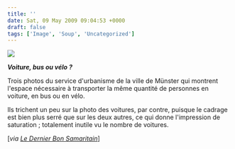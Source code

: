 ```yaml
---
title: ''
date: Sat, 09 May 2009 09:04:53 +0000
draft: false
tags: ['Image', 'Soup', 'Uncategorized']
---
```


![](https://madd0.files.wordpress.com/2009/05/rcxxgaq0nn9mx9nw7q5jkccjo1_1280.jpg)

**_Voiture, bus ou vélo ?_**

Trois photos du service d'urbanisme de la ville de Münster qui montrent l'espace nécessaire à transporter la même quantité de personnes en voiture, en bus ou en vélo.

Ils trichent un peu sur la photo des voitures, par contre, puisque le cadrage est bien plus serré que sur les deux autres, ce qui donne l'impression de saturation ; totalement inutile vu le nombre de voitures.

\[_via [Le Dernier Bon Samaritain](http://www.le-dernier-bon-samaritain.fr/post/18793920/Image)_\]